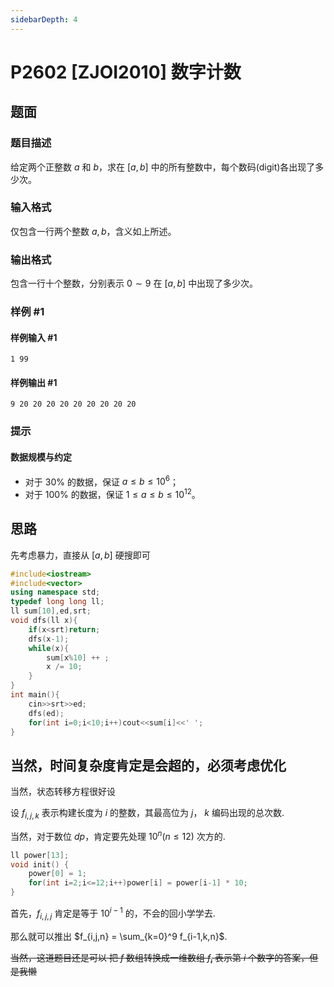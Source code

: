 ```yaml
---
sidebarDepth: 4
---
```

# P2602 [ZJOI2010] 数字计数

## 题面

### 题目描述

给定两个正整数 $a$ 和 $b$，求在 $[a,b]$ 中的所有整数中，每个数码(digit)各出现了多少次。

### 输入格式

仅包含一行两个整数 $a,b$，含义如上所述。

### 输出格式

包含一行十个整数，分别表示 $0\sim 9$ 在 $[a,b]$ 中出现了多少次。

### 样例 #1

#### 样例输入 #1

```
1 99
```

#### 样例输出 #1

```
9 20 20 20 20 20 20 20 20 20
```

### 提示

#### 数据规模与约定

- 对于 $30\%$ 的数据，保证 $a\le b\le10^6$；
- 对于 $100\%$ 的数据，保证 $1\le a\le b\le 10^{12}$。


## 思路

先考虑暴力，直接从 $[a,b]$ 硬搜即可

```cpp
#include<iostream>
#include<vector>
using namespace std;
typedef long long ll;
ll sum[10],ed,srt;
void dfs(ll x){
	if(x<srt)return;
	dfs(x-1);
	while(x){
		sum[x%10] ++ ;
		x /= 10;
	}
} 
int main(){
	cin>>srt>>ed;
	dfs(ed);
	for(int i=0;i<10;i++)cout<<sum[i]<<' ';
}
```
当然，时间复杂度肯定是会超的，必须考虑优化
---
当然，状态转移方程很好设

设 $f_{i,j,k}$ 表示构建长度为 $i$ 的整数，其最高位为 $j$， $k$ 编码出现的总次数.

当然，对于数位 $dp$，肯定要先处理 $10^n(n \le 12)$ 次方的.
```cpp
ll power[13];
void init() {
	power[0] = 1;
	for(int i=2;i<=12;i++)power[i] = power[i-1] * 10;
}
```

首先，$f_{i,j,j}$ 肯定是等于 $10^{i-1}$ 的，不会的回小学学去.

那么就可以推出 $f_{i,j,n} = \sum_{k=0}^9 f_{i-1,k,n}$.

~~当然，这道题目还是可以 把 $f$ 数组转换成一维数组 $f_i$ 表示第 $i$ 个数字的答案，但是我懒~~